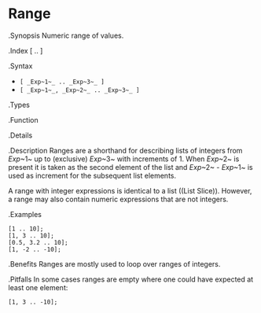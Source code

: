 # Range

.Synopsis
Numeric range of values.

.Index
[ .. ]

.Syntax

*  `[ _Exp~1~_ .. _Exp~3~_ ]`
*  `[ _Exp~1~_, _Exp~2~_ .. _Exp~3~_ ]`

.Types

.Function

.Details

.Description
Ranges are a shorthand for describing lists of integers from 
_Exp_~1~ up to (exclusive) _Exp_~3~ with increments of 1.
When _Exp_~2~ is present it is taken as the second element of the list
and _Exp_~2~ - _Exp_~1~ is used as increment for the subsequent list elements.

A range with integer expressions is identical to a list ((List Slice)).
However, a range may also contain numeric expressions that are not integers.

.Examples
```rascal-shell
[1 .. 10];
[1, 3 .. 10];
[0.5, 3.2 .. 10];
[1, -2 .. -10];
```

.Benefits
Ranges are mostly used to loop over ranges of integers.

.Pitfalls
In some cases ranges are empty where one could have expected at least one element:
```rascal-shell
[1, 3 .. -10];
```

